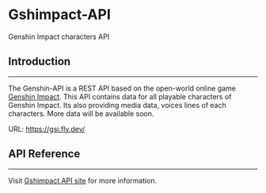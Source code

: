 # Gshimpact-API

Genshin Impact characters API

## **Introduction**

---

The Genshin-API is a REST API based on the open-world online game [Genshin Impact](https://genshin.hoyoverse.com/en/). This API contains data for all playable characters of Genshin Impact. Its also providing media data, voices lines of each characters. More data will be available soon.

URL: https://gsi.fly.dev/

## **API Reference**

---

Visit [Gshimpact API site](https://gshimpact.vercel.app/) for more information.
